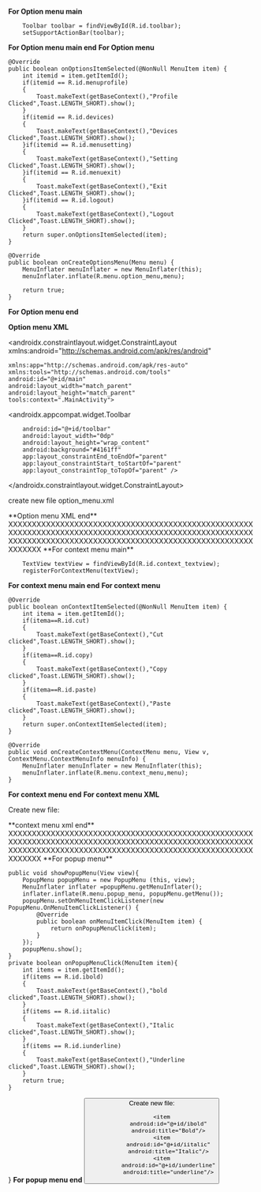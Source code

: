 **For Option menu main**

        Toolbar toolbar = findViewById(R.id.toolbar);
        setSupportActionBar(toolbar);
**For Option menu main end**
**For Option menu**

    @Override
    public boolean onOptionsItemSelected(@NonNull MenuItem item) {
        int itemid = item.getItemId();
        if(itemid == R.id.menuprofile)
        {
            Toast.makeText(getBaseContext(),"Profile Clicked",Toast.LENGTH_SHORT).show();
        }
        if(itemid == R.id.devices)
        {
            Toast.makeText(getBaseContext(),"Devices Clicked",Toast.LENGTH_SHORT).show();
        }if(itemid == R.id.menusetting)
        {
            Toast.makeText(getBaseContext(),"Setting Clicked",Toast.LENGTH_SHORT).show();
        }if(itemid == R.id.menuexit)
        {
            Toast.makeText(getBaseContext(),"Exit Clicked",Toast.LENGTH_SHORT).show();
        }if(itemid == R.id.logout)
        {
            Toast.makeText(getBaseContext(),"Logout Clicked",Toast.LENGTH_SHORT).show();
        }
        return super.onOptionsItemSelected(item);
    }

    @Override
    public boolean onCreateOptionsMenu(Menu menu) {
        MenuInflater menuInflater = new MenuInflater(this);
        menuInflater.inflate(R.menu.option_menu,menu);

        return true;
    }
**For Option menu end**

**Option menu XML**



<androidx.constraintlayout.widget.ConstraintLayout xmlns:android="http://schemas.android.com/apk/res/android"

    xmlns:app="http://schemas.android.com/apk/res-auto"
    xmlns:tools="http://schemas.android.com/tools"
    android:id="@+id/main"
    android:layout_width="match_parent"
    android:layout_height="match_parent"
    tools:context=".MainActivity">
    
<androidx.appcompat.widget.Toolbar

        android:id="@+id/toolbar"
        android:layout_width="0dp"
        android:layout_height="wrap_content"
        android:background="#4161ff"
        app:layout_constraintEnd_toEndOf="parent"
        app:layout_constraintStart_toStartOf="parent"
        app:layout_constraintTop_toTopOf="parent" />
</androidx.constraintlayout.widget.ConstraintLayout>


create new file option_menu.xml
<?xml version="1.0" encoding="utf-8"?>
<menu xmlns:android="http://schemas.android.com/apk/res/android">
    <item
        android:id="@+id/menuprofile"
        android:title="profile"/>
    <item
        android:id="@+id/menusetting"
        android:title="setting"/>
    <item
        android:id="@+id/menumoreopt"
        android:title="More Option">
        <menu>
            <item
                android:id="@+id/devices"
                android:title="Devices"/>
            <item
                android:id="@+id/logout"
                android:title="Logout"/>
        </menu>
    </item>
    <item
        android:id="@+id/menuexit"
        android:title="Exit"/>
</menu>
**Option menu XML end**
XXXXXXXXXXXXXXXXXXXXXXXXXXXXXXXXXXXXXXXXXXXXXXXXXXXXXXXXXXXXXXXXXXXXXXXXXXXXXXXXXXXXXXXXXXXXXXXXXXXXXXXXXXXXXXXXXXXXXXXXXXXXXXXXXXXXXXXXXXXXXXXXXXXXXXXXXXXXXXXXXXX
**For context menu main**

        TextView textView = findViewById(R.id.context_textview);
        registerForContextMenu(textView);
**For context menu main end**
**For context menu**

    @Override
    public boolean onContextItemSelected(@NonNull MenuItem item) {
        int itema = item.getItemId();
        if(itema==R.id.cut)
        {
            Toast.makeText(getBaseContext(),"Cut clicked",Toast.LENGTH_SHORT).show();
        }
        if(itema==R.id.copy)
        {
            Toast.makeText(getBaseContext(),"Copy clicked",Toast.LENGTH_SHORT).show();
        }
        if(itema==R.id.paste)
        {
            Toast.makeText(getBaseContext(),"Paste clicked",Toast.LENGTH_SHORT).show();
        }
        return super.onContextItemSelected(item);
    }

    @Override
    public void onCreateContextMenu(ContextMenu menu, View v, ContextMenu.ContextMenuInfo menuInfo) {
        MenuInflater menuInflater = new MenuInflater(this);
        menuInflater.inflate(R.menu.context_menu,menu);
    }

**For context menu end**
**For context menu XML**
 <TextView
        android:id="@+id/context_textview"
        android:layout_width="wrap_content"
        android:layout_height="wrap_content"
        android:text="Click for context Menu"
        android:textIsSelectable="true"
        android:textSize="24sp"
        app:layout_constraintBottom_toBottomOf="parent"
        app:layout_constraintEnd_toEndOf="parent"
        app:layout_constraintStart_toStartOf="parent"
        app:layout_constraintTop_toBottomOf="@+id/toolbar" />

Create new file:
<?xml version="1.0" encoding="utf-8"?>
<menu xmlns:android="http://schemas.android.com/apk/res/android">
    <item
        android:id="@+id/cut"
        android:title="cut"/>
    <item
        android:id="@+id/copy"
        android:title="copy"/>
    <item
    android:id="@+id/paste"
    android:title="paste"/>
</menu>
**context menu xml end**
XXXXXXXXXXXXXXXXXXXXXXXXXXXXXXXXXXXXXXXXXXXXXXXXXXXXXXXXXXXXXXXXXXXXXXXXXXXXXXXXXXXXXXXXXXXXXXXXXXXXXXXXXXXXXXXXXXXXXXXXXXXXXXXXXXXXXXXXXXXXXXXXXXXXXXXXXXXXXXXXXXX
**For popup menu**

    public void showPopupMenu(View view){
        PopupMenu popupMenu = new PopupMenu (this, view);
        MenuInflater inflater =popupMenu.getMenuInflater();
        inflater.inflate(R.menu.popup_menu, popupMenu.getMenu());
        popupMenu.setOnMenuItemClickListener(new PopupMenu.OnMenuItemClickListener() {
            @Override
            public boolean onMenuItemClick(MenuItem item) {
                return onPopupMenuClick(item);
            }
        });
        popupMenu.show();
    }
    private boolean onPopupMenuClick(MenuItem item){
        int items = item.getItemId();
        if(items == R.id.ibold)
        {
            Toast.makeText(getBaseContext(),"bold clicked",Toast.LENGTH_SHORT).show();
        }
        if(items == R.id.iitalic)
        {
            Toast.makeText(getBaseContext(),"Italic clicked",Toast.LENGTH_SHORT).show();
        }
        if(items == R.id.iunderline)
        {
            Toast.makeText(getBaseContext(),"Underline clicked",Toast.LENGTH_SHORT).show();
        }
        return true;
    }
}
**For popup menu end**
 <Button
        android:id="@+id/button"
        android:layout_width="wrap_content"
        android:layout_height="wrap_content"
        android:onClick="showPopupMenu"
        android:text="Click for popup menu
"
        app:layout_constraintBottom_toBottomOf="parent"
        app:layout_constraintEnd_toEndOf="parent"
        app:layout_constraintStart_toStartOf="parent"
        app:layout_constraintTop_toBottomOf="@+id/context_textview" />
Create new file:


<?xml version="1.0" encoding="utf-8"?>
<menu xmlns:android="http://schemas.android.com/apk/res/android">

    <item
        android:id="@+id/ibold"
        android:title="Bold"/>
    <item
        android:id="@+id/iitalic"
        android:title="Italic"/>
    <item
        android:id="@+id/iunderline"
        android:title="underline"/>
</menu>
